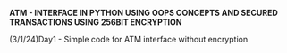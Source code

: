 **ATM - INTERFACE IN PYTHON USING OOPS CONCEPTS AND SECURED TRANSACTIONS USING 256BIT ENCRYPTION**

(3/1/24)Day1 - Simple code for ATM interface without encryption
